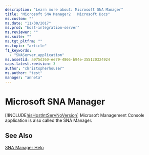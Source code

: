 ```yaml
---
description: "Learn more about: Microsoft SNA Manager"
title: "Microsoft SNA Manager2 | Microsoft Docs"
ms.custom: ""
ms.date: "11/30/2017"
ms.prod: "host-integration-server"
ms.reviewer: ""
ms.suite: ""
ms.tgt_pltfrm: ""
ms.topic: "article"
f1_keywords: 
  - "SNAServer_application"
ms.assetid: a975d360-ee79-4866-b94e-355120324924
caps.latest.revision: 3
author: "christopherhouser"
ms.author: "test"
manager: "anneta"
---
```

# Microsoft SNA Manager
[!INCLUDE[hisHostIntServNoVersion](../includes/hishostintservnoversion-md.md)] Microsoft Management Console application is also called the SNA Manager.  
  
## See Also  
 [SNA Manager Help](../core/sna-manager-help1.md)
